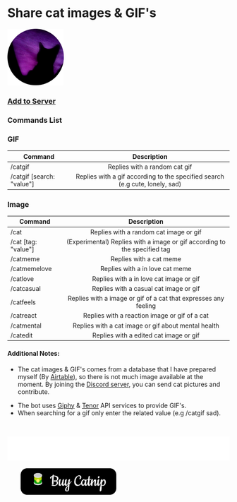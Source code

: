 
# Share cat images & GIF's

![](https://raw.githubusercontent.com/Kaosc/discord-cat-bot/master/assets/cat_128.png)
### [Add to Server](https://discord.com/api/oauth2/authorize?client_id=1052869011366477844&permissions=277025459200&scope=bot%20applications.commands) 

### Commands List

### GIF

| Command | Description |
| ------------- |:-------------:|
| /catgif                     | Replies with a random cat gif |
| /catgif [search: "value"]   | Replies with a gif according to the specified search (e.g cute, lonely, sad) |

### Image

| Command | Description |
| ------------- |:-------------:|
| /cat                | Replies with a random cat image or gif |
| /cat [tag: "value"] | (Experimental) Replies with a image or gif according to the specified tag |
| /catmeme            | Replies with a cat meme |
| /catmemelove        | Replies with a in love cat meme |
| /catlove            | Replies with a in love cat image or gif |
| /catcasual          | Replies with a casual cat image or gif |
| /catfeels           | Replies with a image or gif of a cat that expresses any feeling |
| /catreact           | Replies with a reaction image or gif of a cat |
| /catmental          | Replies with a cat image or gif about mental health |
| /catedit            | Replies with a edited cat image or gif |

#### Additional Notes:

+ The cat images & GIF's comes from a database that I have prepared myself (By [Airtable](https://www.airtable.com/)), so there is not much image available at the moment. By joining the [Discord server](https://discord.gg/8ZRmukDVsa), you can send cat pictures and contribute.

* The bot uses [Giphy](https://giphy.com/) & [Tenor](https://tenor.com/) API services to provide GIF's.
* When searching for a gif only enter the related value (e.g /catgif sad).

</br>

![](./assets/giphymark.png)

<a href="https://www.buymeacoffee.com/kaosc" target="_blank"><img src="./assets/buy.png" alt="Buy Me A Coffee" style="height: 60px !important;width: 217px !important; margin-left: 30px; margin-bottom: 25px" ></a>
